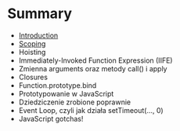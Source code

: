 # Summary

* [Introduction](README.md)
* [Scoping](scoping.md)
* Hoisting
* Immediately-Invoked Function Expression \(IIFE\)
* Zmienna arguments oraz metody call\(\) i apply
* Closures
* Function.prototype.bind
* Prototypowanie w JavaScript
* Dziedziczenie zrobione poprawnie
* Event Loop, czyli jak działa setTimeout\(..., 0\)
* JavaScript gotchas!

